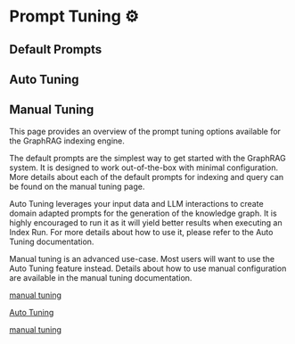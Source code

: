 # Prompt Tuning ⚙️

## Default Prompts

## Auto Tuning

## Manual Tuning

This page provides an overview of the prompt tuning options available for the GraphRAG indexing engine.

The default prompts are the simplest way to get started with the GraphRAG system. It is designed to work out-of-the-box with minimal configuration. More details about each of the default prompts for indexing and query can be found on the manual tuning page.

Auto Tuning leverages your input data and LLM interactions to create domain adapted prompts for the generation of the knowledge graph. It is highly encouraged to run it as it will yield better results when executing an Index Run. For more details about how to use it, please refer to the Auto Tuning documentation.

Manual tuning is an advanced use-case. Most users will want to use the Auto Tuning feature instead. Details about how to use manual configuration are available in the manual tuning documentation.

[manual tuning](https://microsoft.github.io/graphrag/../manual_prompt_tuning/)

[Auto Tuning](https://microsoft.github.io/graphrag/../auto_prompt_tuning/)

[manual tuning](https://microsoft.github.io/graphrag/../manual_prompt_tuning/)

